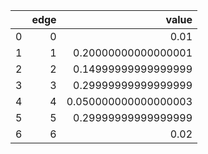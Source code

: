 |    |   edge |                value |
|---:|-------:|---------------------:|
|  0 |      0 | 0.01                 |
|  1 |      1 | 0.20000000000000001  |
|  2 |      2 | 0.14999999999999999  |
|  3 |      3 | 0.29999999999999999  |
|  4 |      4 | 0.050000000000000003 |
|  5 |      5 | 0.29999999999999999  |
|  6 |      6 | 0.02                 |

